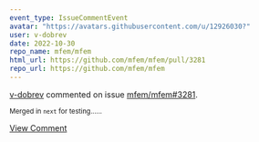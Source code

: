 ```yaml
---
event_type: IssueCommentEvent
avatar: "https://avatars.githubusercontent.com/u/12926030?"
user: v-dobrev
date: 2022-10-30
repo_name: mfem/mfem
html_url: https://github.com/mfem/mfem/pull/3281
repo_url: https://github.com/mfem/mfem
---
```


<a href='https://github.com/v-dobrev' target='_blank'>v-dobrev</a> commented on issue <a href='https://github.com/mfem/mfem/pull/3281' target='_blank'>mfem/mfem#3281</a>.

<small>Merged in `next` for testing......</small>

<a href='https://github.com/mfem/mfem/pull/3281' target='_blank'>View Comment</a>